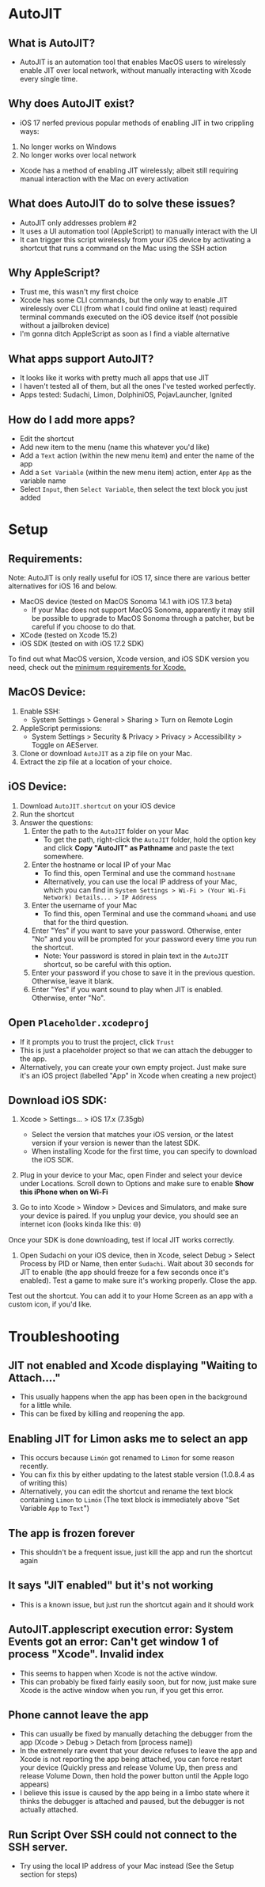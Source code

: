 # AutoJIT

## What is AutoJIT?
- AutoJIT is an automation tool that enables MacOS users to wirelessly enable JIT over local network, without manually interacting with Xcode every single time.

## Why does AutoJIT exist?
- iOS 17 nerfed previous popular methods of enabling JIT in two crippling ways:
 1. No longer works on Windows
 2. No longer works over local network
- Xcode has a method of enabling JIT wirelessly; albeit still requiring manual interaction with the Mac on every activation

## What does AutoJIT do to solve these issues?
- AutoJIT only addresses problem #2
- It uses a UI automation tool (AppleScript) to manually interact with the UI
- It can trigger this script wirelessly from your iOS device by activating a shortcut that runs a command on the Mac using the SSH action

## Why AppleScript?
- Trust me, this wasn't my first choice
- Xcode has some CLI commands, but the only way to enable JIT wirelessly over CLI (from what I could find online at least) required terminal commands executed on the iOS device itself (not possible without a jailbroken device)
- I'm gonna ditch AppleScript as soon as I find a viable alternative

## What apps support AutoJIT?
- It looks like it works with pretty much all apps that use JIT
- I haven't tested all of them, but all the ones I've tested worked perfectly.
- Apps tested: Sudachi, Limon, DolphiniOS, PojavLauncher, Ignited

## How do I add more apps?
- Edit the shortcut
- Add new item to the menu (name this whatever you'd like)
- Add a `Text` action (within the new menu item) and enter the name of the app
- Add a `Set Variable` (within the new menu item) action, enter `App` as the variable name
- Select `Input`, then `Select Variable`, then select the text block you just added


# Setup

## Requirements:

Note: AutoJIT is only really useful for iOS 17, since there are various better alternatives for iOS 16 and below.

- MacOS device (tested on MacOS Sonoma 14.1 with iOS 17.3 beta)
    - If your Mac does not support MacOS Sonoma, apparently it may still be possible to upgrade to MacOS Sonoma through a patcher, but be careful if you choose to do that.
- XCode (tested on Xcode 15.2)
- iOS SDK (tested on with iOS 17.2 SDK)
  
To find out what MacOS version, Xcode version, and iOS SDK version you need, check out the [minimum requirements for Xcode.](https://developer.apple.com/support/xcode/)

## MacOS Device:
1. Enable SSH:
   - System Settings > General > Sharing > Turn on Remote Login
2. AppleScript permissions:
   - System Settings > Security & Privacy > Privacy > Accessibility > Toggle on AEServer.
3. Clone or download `AutoJIT` as a zip file on your Mac.
4. Extract the zip file at a location of your choice.

## iOS Device:
1. Download `AutoJIT.shortcut` on your iOS device
2. Run the shortcut
3. Answer the questions:
   1. Enter the path to the `AutoJIT` folder on your Mac
      - To get the path, right-click the `AutoJIT` folder, hold the option key and click **Copy "AutoJIT" as Pathname** and paste the text somewhere.
   2. Enter the hostname or local IP of your Mac
      - To find this, open Terminal and use the command `hostname`
      - Alternatively, you can use the local IP address of your Mac, which you can find in `System Settings > Wi-Fi > (Your Wi-Fi Network) Details... > IP Address`
   3. Enter the username of your Mac
      - To find this, open Terminal and use the command `whoami` and use that for the third question.
   4. Enter "Yes" if you want to save your password. Otherwise, enter "No" and you will be prompted for your password every time you run the shortcut.
      - Note: Your password is stored in plain text in the `AutoJIT` shortcut, so be careful with this option.
   5. Enter your password if you chose to save it in the previous question. Otherwise, leave it blank.
   6. Enter "Yes" if you want sound to play when JIT is enabled. Otherwise, enter "No".


## Open `Placeholder.xcodeproj`
- If it prompts you to trust the project, click `Trust`
- This is just a placeholder project so that we can attach the debugger to the app.
- Alternatively, you can create your own empty project. Just make sure it's an iOS project (labelled "App" in Xcode when creating a new project)

## Download iOS SDK:
1. Xcode > Settings... > iOS 17.x (7.35gb)
    - Select the version that matches your iOS version, or the latest version if your version is newer than the latest SDK.
    - When installing Xcode for the first time, you can specify to download the iOS SDK.

2. Plug in your device to your Mac, open Finder and select your device under Locations. Scroll down to Options and make sure to enable **Show this iPhone when on Wi-Fi**

3. Go to into Xcode > Window > Devices and Simulators, and make sure your device is paired. If you unplug your device, you should see an internet icon (looks kinda like this: :globe_with_meridians:)

Once your SDK is done downloading, test if local JIT works correctly.
1. Open Sudachi on your iOS device, then in Xcode, select Debug > Select Process by PID or Name, then enter `Sudachi`. Wait about 30 seconds for JIT to enable (the app should freeze for a few seconds once it's enabled). Test a game to make sure it's working properly. Close the app.

Test out the shortcut. You can add it to your Home Screen as an app with a custom icon, if you'd like.

# Troubleshooting

## JIT not enabled and Xcode displaying "Waiting to Attach...."
- This usually happens when the app has been open in the background for a little while.
- This can be fixed by killing and reopening the app.

## Enabling JIT for Limon asks me to select an app
- This occurs because `Limón` got renamed to `Limon` for some reason recently.
- You can fix this by either updating to the latest stable version (1.0.8.4 as of writing this)
- Alternatively, you can edit the shortcut and rename the text block containing `Limon` to `Limón` (The text block is immediately above "Set Variable `App` to `Text`")

## The app is frozen forever
- This shouldn't be a frequent issue, just kill the app and run the shortcut again

## It says "JIT enabled" but it's not working
- This is a known issue, but just run the shortcut again and it should work

## AutoJIT.applescript execution error: System Events got an error: Can't get window 1 of process "Xcode". Invalid index
- This seems to happen when Xcode is not the active window.
- This can probably be fixed fairly easily soon, but for now, just make sure Xcode is the active window when you run, if you get this error.

## Phone cannot leave the app
- This can usually be fixed by manually detaching the debugger from the app (Xcode > Debug > Detach from [process name])
- In the extremely rare event that your device refuses to leave the app and Xcode is not reporting the app being attached, you can force restart your device (Quickly press and release Volume Up, then press and release Volume Down, then hold the power button until the Apple logo appears)
- I believe this issue is caused by the app being in a limbo state where it thinks the debugger is attached and paused, but the debugger is not actually attached.

## Run Script Over SSH could not connect to the SSH server.
- Try using the local IP address of your Mac instead (See the Setup section for steps)